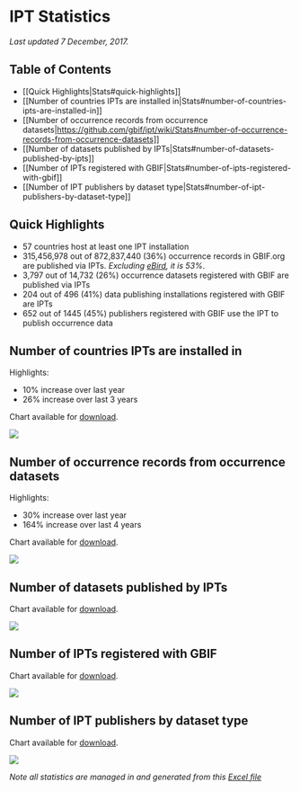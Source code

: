 # IPT Statistics 
_Last updated 7 December, 2017._

## Table of Contents
+ [[Quick Highlights|Stats#quick-highlights]]
+ [[Number of countries IPTs are installed in|Stats#number-of-countries-ipts-are-installed-in]]
+ [[Number of occurrence records from occurrence datasets|https://github.com/gbif/ipt/wiki/Stats#number-of-occurrence-records-from-occurrence-datasets]]
+ [[Number of datasets published by IPTs|Stats#number-of-datasets-published-by-ipts]]
+ [[Number of IPTs registered with GBIF|Stats#number-of-ipts-registered-with-gbif]]
+ [[Number of IPT publishers by dataset type|Stats#number-of-ipt-publishers-by-dataset-type]]


## Quick Highlights

* 57 countries host at least one IPT installation
* 315,456,978 out of 872,837,440 (36%) occurrence records in GBIF.org are published via IPTs. _Excluding [eBird](https://www.gbif.org/dataset/4fa7b334-ce0d-4e88-aaae-2e0c138d049e), it is 53%_.
* 3,797 out of 14,732 (26%) occurrence datasets registered with GBIF are published via IPTs
* 204 out of 496 (41%) data publishing installations registered with GBIF are IPTs
* 652 out of 1445 (45%) publishers registered with GBIF use the IPT to publish occurrence data


## Number of countries IPTs are installed in
Highlights: 
* 10% increase over last year
* 26% increase over last 3 years

Chart available for [download](https://raw.githubusercontent.com/wiki/gbif/ipt/gbif-ipt-docs/stats/dec17/Countries.png).

<img src='https://github.com/gbif/ipt/wiki/gbif-ipt-docs/stats/dec17/Countries.png' />


## Number of occurrence records from occurrence datasets
Highlights: 
* 30% increase over last year
* 164% increase over last 4 years

Chart available for [download](https://raw.githubusercontent.com/wiki/gbif/ipt/gbif-ipt-docs/stats/dec17/Occurrences.png).

<img src='https://github.com/gbif/ipt/wiki/gbif-ipt-docs/stats/dec17/Occurrences.png' />

## Number of datasets published by IPTs

Chart available for [download](https://raw.githubusercontent.com/wiki/gbif/ipt/gbif-ipt-docs/stats/dec17/Datasets.png).

<img src='https://github.com/gbif/ipt/wiki/gbif-ipt-docs/stats/dec17/Datasets.png' />

## Number of IPTs registered with GBIF

Chart available for [download](https://raw.githubusercontent.com/wiki/gbif/ipt/gbif-ipt-docs/stats/dec17/Installations.png).

<img src='https://github.com/gbif/ipt/wiki/gbif-ipt-docs/stats/dec17/Installations.png' />

## Number of IPT publishers by dataset type

Chart available for [download](https://raw.githubusercontent.com/wiki/gbif/ipt/gbif-ipt-docs/stats/dec17/Publishers.png).

<img src='https://github.com/gbif/ipt/wiki/gbif-ipt-docs/stats/dec17/Publishers.png' />

_Note all statistics are managed in and generated from this [Excel file](https://github.com/gbif/ipt/wiki/gbif-ipt-docs/stats/IPT-Stats.xlsx)_
